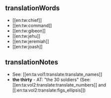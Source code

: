 ## translationWords

* [[en:tw:chief]]
* [[en:tw:command]]
* [[en:tw:gibeon]]
* [[en:tw:jehu]]
* [[en:tw:jeremiah]]
* [[en:tw:joash]]

## translationNotes

* See: [[en:ta:vol1:translate:translate_names]]
* **the thirty** - AT: "the 30 soldiers"  (See: [[en:ta:vol2:translate:translate_numbers]] and [[:en:ta:vol2:translate:figs_ellipsis]])
